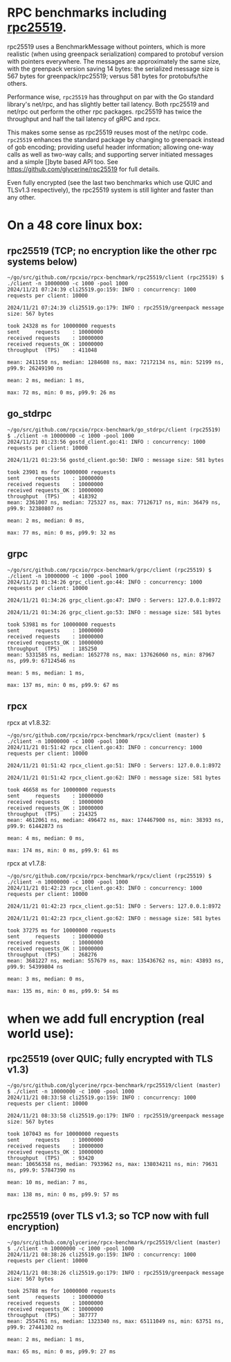 # RPC benchmarks including [rpc25519](https://github.com/glycerine/rpc25519).

rpc25519 uses a BenchmarkMessage without pointers,
which is more realistic (when using greenpack serialization) compared 
to protobuf version with pointers everywhere. The messages are 
approximately the same size, with the greenpack version saving 14 bytes: 
the serialized message size is 567 bytes for greenpack/rpc25519; 
versus 581 bytes for protobufs/the others.

Performance wise, `rpc25519` has throughput on par with the Go standard library's 
net/rpc, and has slightly better tail latency. Both rpc25519 and
net/rpc out perform the other rpc packages. rpc25519 has twice
the throughput and half the tail latency of gRPC and rpcx.

This makes some sense as rpc25519 reuses most of the net/rpc code.
`rpc25519` enhances the standard package by changing to greenpack 
instead of gob encoding; providing useful header information;
allowing one-way calls as well as two-way calls; and supporting 
server initiated messages and a simple []byte based API too.
See https://github.com/glycerine/rpc25519 for full details.

Even fully encrypted (see the last two benchmarks which use
QUIC and TLSv1.3 respectively), the rpc25519 system is still 
lighter and faster than any other.

On a 48 core linux box:
====================

rpc25519 (TCP; no encryption like the other rpc systems below)
--------
~~~
~/go/src/github.com/rpcxio/rpcx-benchmark/rpc25519/client (rpc25519) $ ./client -n 10000000 -c 1000 -pool 1000
2024/11/21 07:24:39 cli25519.go:159: INFO : concurrency: 1000
requests per client: 10000

2024/11/21 07:24:39 cli25519.go:179: INFO : rpc25519/greenpack message size: 567 bytes

took 24328 ms for 10000000 requests
sent     requests    : 10000000
received requests    : 10000000
received requests_OK : 10000000
throughput  (TPS)    : 411048

mean: 2411150 ns, median: 1284608 ns, max: 72172134 ns, min: 52199 ns, p99.9: 26249190 ns

mean: 2 ms, median: 1 ms, 

max: 72 ms, min: 0 ms, p99.9: 26 ms
~~~

go_stdrpc
---------
~~~
~/go/src/github.com/rpcxio/rpcx-benchmark/go_stdrpc/client (rpc25519) $ ./client -n 10000000 -c 1000 -pool 1000
2024/11/21 01:23:56 gostd_client.go:41: INFO : concurrency: 1000
requests per client: 10000

2024/11/21 01:23:56 gostd_client.go:50: INFO : message size: 581 bytes

took 23901 ms for 10000000 requests
sent     requests    : 10000000
received requests    : 10000000
received requests_OK : 10000000
throughput  (TPS)    : 418392
mean: 2361007 ns, median: 725327 ns, max: 77126717 ns, min: 36479 ns, p99.9: 32380807 ns

mean: 2 ms, median: 0 ms, 

max: 77 ms, min: 0 ms, p99.9: 32 ms
~~~


grpc
----
~~~
~/go/src/github.com/rpcxio/rpcx-benchmark/grpc/client (rpc25519) $ ./client -n 10000000 -c 1000 -pool 1000
2024/11/21 01:34:26 grpc_client.go:44: INFO : concurrency: 1000
requests per client: 10000

2024/11/21 01:34:26 grpc_client.go:47: INFO : Servers: 127.0.0.1:8972

2024/11/21 01:34:26 grpc_client.go:53: INFO : message size: 581 bytes

took 53981 ms for 10000000 requests
sent     requests    : 10000000
received requests    : 10000000
received requests_OK : 10000000
throughput  (TPS)    : 185250
mean: 5331585 ns, median: 1652778 ns, max: 137626060 ns, min: 87967 ns, p99.9: 67124546 ns

mean: 5 ms, median: 1 ms, 

max: 137 ms, min: 0 ms, p99.9: 67 ms
~~~

rpcx
----
rpcx at v1.8.32:
~~~
~/go/src/github.com/rpcxio/rpcx-benchmark/rpcx/client (master) $ ./client -n 10000000 -c 1000 -pool 1000
2024/11/21 01:51:42 rpcx_client.go:43: INFO : concurrency: 1000
requests per client: 10000

2024/11/21 01:51:42 rpcx_client.go:51: INFO : Servers: 127.0.0.1:8972

2024/11/21 01:51:42 rpcx_client.go:62: INFO : message size: 581 bytes

took 46658 ms for 10000000 requests
sent     requests    : 10000000
received requests    : 10000000
received requests_OK : 10000000
throughput  (TPS)    : 214325
mean: 4612061 ns, median: 496472 ns, max: 174467900 ns, min: 38393 ns, p99.9: 61442873 ns

mean: 4 ms, median: 0 ms, 

max: 174 ms, min: 0 ms, p99.9: 61 ms
~~~

rpcx at v1.7.8:
~~~
~/go/src/github.com/rpcxio/rpcx-benchmark/rpcx/client (rpc25519) $ ./client -n 10000000 -c 1000 -pool 1000
2024/11/21 01:42:23 rpcx_client.go:43: INFO : concurrency: 1000
requests per client: 10000

2024/11/21 01:42:23 rpcx_client.go:51: INFO : Servers: 127.0.0.1:8972

2024/11/21 01:42:23 rpcx_client.go:62: INFO : message size: 581 bytes

took 37275 ms for 10000000 requests
sent     requests    : 10000000
received requests    : 10000000
received requests_OK : 10000000
throughput  (TPS)    : 268276
mean: 3681227 ns, median: 557679 ns, max: 135436762 ns, min: 43893 ns, p99.9: 54399804 ns

mean: 3 ms, median: 0 ms, 

max: 135 ms, min: 0 ms, p99.9: 54 ms
~~~

when we add full encryption (real world use):
========================================

rpc25519 (over QUIC; fully encrypted with TLS v1.3)
--------
~~~
~/go/src/github.com/glycerine/rpcx-benchmark/rpc25519/client (master) $ ./client -n 10000000 -c 1000 -pool 1000
2024/11/21 08:33:58 cli25519.go:159: INFO : concurrency: 1000
requests per client: 10000

2024/11/21 08:33:58 cli25519.go:179: INFO : rpc25519/greenpack message size: 567 bytes

took 107043 ms for 10000000 requests
sent     requests    : 10000000
received requests    : 10000000
received requests_OK : 10000000
throughput  (TPS)    : 93420
mean: 10656358 ns, median: 7933962 ns, max: 138034211 ns, min: 79631 ns, p99.9: 57847390 ns

mean: 10 ms, median: 7 ms, 

max: 138 ms, min: 0 ms, p99.9: 57 ms
~~~

rpc25519 (over TLS v1.3; so TCP now with full encryption)
--------
~~~
~/go/src/github.com/glycerine/rpcx-benchmark/rpc25519/client (master) $ ./client -n 10000000 -c 1000 -pool 1000
2024/11/21 08:38:26 cli25519.go:159: INFO : concurrency: 1000
requests per client: 10000

2024/11/21 08:38:26 cli25519.go:179: INFO : rpc25519/greenpack message size: 567 bytes

took 25788 ms for 10000000 requests
sent     requests    : 10000000
received requests    : 10000000
received requests_OK : 10000000
throughput  (TPS)    : 387777
mean: 2554761 ns, median: 1323340 ns, max: 65111049 ns, min: 63751 ns, p99.9: 27441302 ns

mean: 2 ms, median: 1 ms, 

max: 65 ms, min: 0 ms, p99.9: 27 ms
~~~
